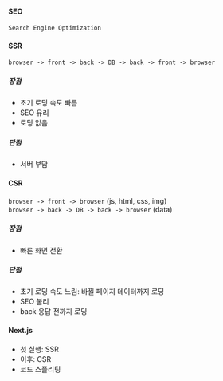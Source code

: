 #### SEO
`Search Engine Optimization`

#### SSR
`browser -> front -> back -> DB -> back -> front -> browser`
#####  장점
- 초기 로딩 속도 빠름
- SEO 유리
- 로딩 없음
##### 단점
- 서버 부담

#### CSR
`browser -> front -> browser` (js, html, css, img)  
`browser -> back -> DB -> back -> browser` (data)
#####  장점
- 빠른 화면 전환
##### 단점
- 초기 로딩 속도 느림: 바뀔 페이지 데이터까지 로딩 
- SEO 불리
- back 응답 전까지 로딩

#### Next.js
- 첫 실행: SSR
- 이후: CSR
- 코드 스플리팅
